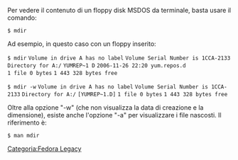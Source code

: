 Per vedere il contenuto di un floppy disk MSDOS da terminale, basta usare il comando:

`$ mdir`

Ad esempio, in questo caso con un floppy inserito:

`$ mdir`
`Volume in drive A has no label`
`Volume Serial Number is 1CCA-2133`
`Directory for A:/`
`YUMREP~1 D`
`2006-11-26 22:20 yum.repos.d`
`1 file 0 bytes`
`1 443 328 bytes free`

`$ mdir -w`
`Volume in drive A has no label`
`Volume Serial Number is 1CCA-2133`
`Directory for A:/`
`[YUMREP~1.D]`
`1 file 0 bytes`
`1 443 328 bytes free`

Oltre alla opzione "-w" (che non visualizza la data di creazione e la dimensione), esiste anche l'opzione "-a" per visualizzare i file nascosti.
Il riferimento è:

`$ man mdir`

[Categoria:Fedora Legacy](Categoria:Fedora_Legacy "wikilink")
